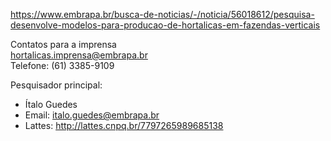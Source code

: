 ---
---

https://www.embrapa.br/busca-de-noticias/-/noticia/56018612/pesquisa-desenvolve-modelos-para-producao-de-hortalicas-em-fazendas-verticais

Contatos para a imprensa  
hortalicas.imprensa@embrapa.br  
Telefone: (61) 3385-9109

Pesquisador principal:  
- Ítalo Guedes
- Email: italo.guedes@embrapa.br
- Lattes: http://lattes.cnpq.br/7797265989685138